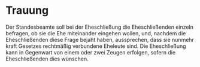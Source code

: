 # Trauung

Der Standesbeamte soll bei der Eheschließung die Eheschließenden einzeln befragen, ob sie die Ehe miteinander eingehen wollen, und, nachdem die Eheschließenden diese Frage bejaht haben, aussprechen, dass sie nunmehr kraft Gesetzes rechtmäßig verbundene Eheleute sind. Die Eheschließung kann in Gegenwart von einem oder zwei Zeugen erfolgen, sofern die Eheschließenden dies wünschen. 

